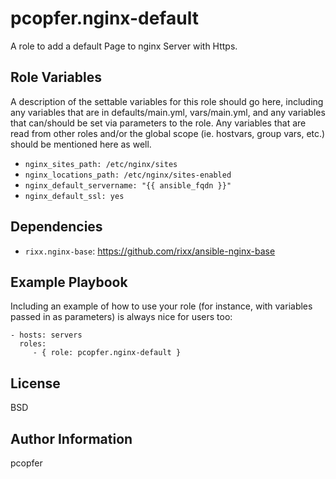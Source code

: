 pcopfer.nginx-default
=====================

A role to add a default Page to nginx Server with Https.

Role Variables
--------------

A description of the settable variables for this role should go here, including any variables that are in defaults/main.yml, vars/main.yml, and any variables that can/should be set via parameters to the role. Any variables that are read from other roles and/or the global scope (ie. hostvars, group vars, etc.) should be mentioned here as well.

- ``nginx_sites_path: /etc/nginx/sites``
- ``nginx_locations_path: /etc/nginx/sites-enabled``
- ``nginx_default_servername: "{{ ansible_fqdn }}"``
- ``nginx_default_ssl: yes``

Dependencies
------------

- ``rixx.nginx-base``: https://github.com/rixx/ansible-nginx-base

Example Playbook
----------------

Including an example of how to use your role (for instance, with variables passed in as parameters) is always nice for users too:

    - hosts: servers
      roles:
         - { role: pcopfer.nginx-default }

License
-------

BSD

Author Information
------------------

pcopfer <christian-platz at pcopfer.de>

